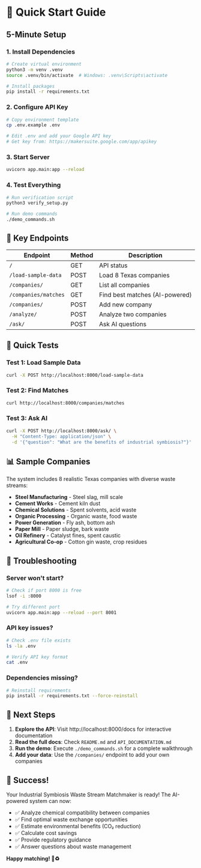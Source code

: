 # 🚀 Quick Start Guide

## 5-Minute Setup

### 1. Install Dependencies
```bash
# Create virtual environment
python3 -m venv .venv
source .venv/bin/activate  # Windows: .venv\Scripts\activate

# Install packages
pip install -r requirements.txt
```

### 2. Configure API Key
```bash
# Copy environment template
cp .env.example .env

# Edit .env and add your Google API key
# Get key from: https://makersuite.google.com/app/apikey
```

### 3. Start Server
```bash
uvicorn app.main:app --reload
```

### 4. Test Everything
```bash
# Run verification script
python3 verify_setup.py

# Run demo commands
./demo_commands.sh
```

## 🎯 Key Endpoints

| Endpoint | Method | Description |
|----------|--------|-------------|
| `/` | GET | API status |
| `/load-sample-data` | POST | Load 8 Texas companies |
| `/companies/` | GET | List all companies |
| `/companies/matches` | GET | Find best matches (AI-powered) |
| `/companies/` | POST | Add new company |
| `/analyze/` | POST | Analyze two companies |
| `/ask/` | POST | Ask AI questions |

## 🧪 Quick Tests

### Test 1: Load Sample Data
```bash
curl -X POST http://localhost:8000/load-sample-data
```

### Test 2: Find Matches
```bash
curl http://localhost:8000/companies/matches
```

### Test 3: Ask AI
```bash
curl -X POST http://localhost:8000/ask/ \
  -H "Content-Type: application/json" \
  -d '{"question": "What are the benefits of industrial symbiosis?"}'
```

## 📊 Sample Companies

The system includes 8 realistic Texas companies with diverse waste streams:

- **Steel Manufacturing** - Steel slag, mill scale
- **Cement Works** - Cement kiln dust  
- **Chemical Solutions** - Spent solvents, acid waste
- **Organic Processing** - Organic waste, food waste
- **Power Generation** - Fly ash, bottom ash
- **Paper Mill** - Paper sludge, bark waste
- **Oil Refinery** - Catalyst fines, spent caustic
- **Agricultural Co-op** - Cotton gin waste, crop residues

## 🔧 Troubleshooting

### Server won't start?
```bash
# Check if port 8000 is free
lsof -i :8000

# Try different port
uvicorn app.main:app --reload --port 8001
```

### API key issues?
```bash
# Check .env file exists
ls -la .env

# Verify API key format
cat .env
```

### Dependencies missing?
```bash
# Reinstall requirements
pip install -r requirements.txt --force-reinstall
```

## 📖 Next Steps

1. **Explore the API**: Visit http://localhost:8000/docs for interactive documentation
2. **Read the full docs**: Check `README.md` and `API_DOCUMENTATION.md`
3. **Run the demo**: Execute `./demo_commands.sh` for a complete walkthrough
4. **Add your data**: Use the `/companies/` endpoint to add your own companies

## 🎉 Success!

Your Industrial Symbiosis Waste Stream Matchmaker is ready! The AI-powered system can now:

- ✅ Analyze chemical compatibility between companies
- ✅ Find optimal waste exchange opportunities  
- ✅ Estimate environmental benefits (CO₂ reduction)
- ✅ Calculate cost savings
- ✅ Provide regulatory guidance
- ✅ Answer questions about waste management

**Happy matching! 🌱♻️**
